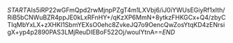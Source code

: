 $START$AIs5iRP22wGFmQpd2rwMjnpPZgT4m1LXVbj6/iJ0iYWUsEGiyRf1xIth/RiB5bCNWuBZR4ppJE0kLxRFnHY+/qKzXP6MmN+8ytkzFHKGCx+Q4/zbyCTIqMbYxLX+zXHKI1SbmYEXsO0ehc8ZvkeJQ7o9OencQwZosYtqKD4zENrsigX+yp4p2890PAS3LMjReuDIEBoF522Oj/wouIYtnA==$END$